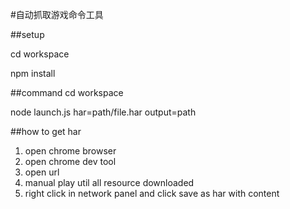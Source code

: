 #自动抓取游戏命令工具

##setup

cd workspace

npm install

##command
cd workspace

node launch.js har=path/file.har output=path

##how to get har

1. open chrome browser
2. open chrome dev tool
3. open url
4. manual play util all resource downloaded
5. right click in network panel and click save as har with content



